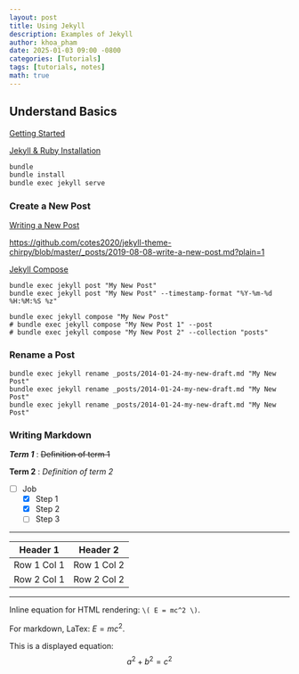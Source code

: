 ```yaml
---
layout: post
title: Using Jekyll
description: Examples of Jekyll
author: khoa_pham
date: 2025-01-03 09:00 -0800
categories: [Tutorials]
tags: [tutorials, notes]
math: true
---
```


## Understand Basics

[Getting Started](https://chirpy.cotes.page/posts/getting-started/)

[Jekyll & Ruby Installation](https://jekyllrb.com/docs/installation/)

```bash
bundle
bundle install
bundle exec jekyll serve
```

### Create a New Post

[Writing a New Post](https://chirpy.cotes.page/posts/write-a-new-post/)

<https://github.com/cotes2020/jekyll-theme-chirpy/blob/master/_posts/2019-08-08-write-a-new-post.md?plain=1>

[Jekyll Compose](https://github.com/jekyll/jekyll-compose)

```terminal
bundle exec jekyll post "My New Post"
bundle exec jekyll post "My New Post" --timestamp-format "%Y-%m-%d %H:%M:%S %z"

bundle exec jekyll compose "My New Post"
# bundle exec jekyll compose "My New Post 1" --post
# bundle exec jekyll compose "My New Post 2" --collection "posts"
```

### Rename a Post

```console
bundle exec jekyll rename _posts/2014-01-24-my-new-draft.md "My New Post"
bundle exec jekyll rename _posts/2014-01-24-my-new-draft.md "My New Post"
bundle exec jekyll rename _posts/2014-01-24-my-new-draft.md "My New Post"
```

### Writing Markdown

***Term 1***
: ~~Definition of term 1~~

**Term 2**
: _Definition of term 2_

- [ ] Job
  - [x] Step 1
  - [x] Step 2
  - [ ] Step 3

---

| Header 1 | Header 2 |
| -------- | -------- |
| Row 1 Col 1 | Row 1 Col 2 |
| Row 2 Col 1 | Row 2 Col 2 |


***

Inline equation for HTML rendering: `\( E = mc^2 \)`.

For markdown, LaTex: $E = mc^2$.

This is a displayed equation:
$$
a^2 + b^2 = c^2
$$
